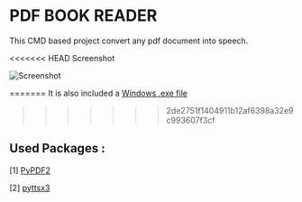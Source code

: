 # PDF BOOK READER

This CMD based project convert any pdf document into speech.

<<<<<<< HEAD
Screenshot

![Screenshot]("https://github.com/baponkar/pdf-reader/blob/main/screenshots/Screenshot.png")

=======
It is also included a [Windows .exe file](https://github.com/baponkar/pdf-reader/blob/main/main.exe)
>>>>>>> 2de2751f1404911b12af6398a32e9c993607f3cf

## Used Packages :

[1] [PyPDF2](https://pypi.org/project/PyPDF2/)

[2] [pyttsx3](https://pypi.org/project/pyttsx3/)

